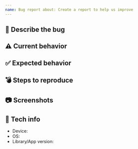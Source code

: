```yaml
---
name: Bug report about: Create a report to help us improve
---
```


## 🐛 Describe the bug

<!-- A clear and concise description of what the bug is. -->

## ⚠️ Current behavior

<!-- A clear and concise description of what you expected to happen. -->

## ✅ Expected behavior

<!-- A clear and concise description of what you expected to happen. -->

## 💣 Steps to reproduce

<!-- How we can reproduce the behavior: -->

## 📷 Screenshots

<!-- If applicable, add screenshots to help explain your problem. -->

## 📱 Tech info

- Device: <!-- e.g. Nexus One -->
- OS: <!-- e.g. 7.1.1 -->
- Library/App version: <!-- e.g. 1.0.0 -->
